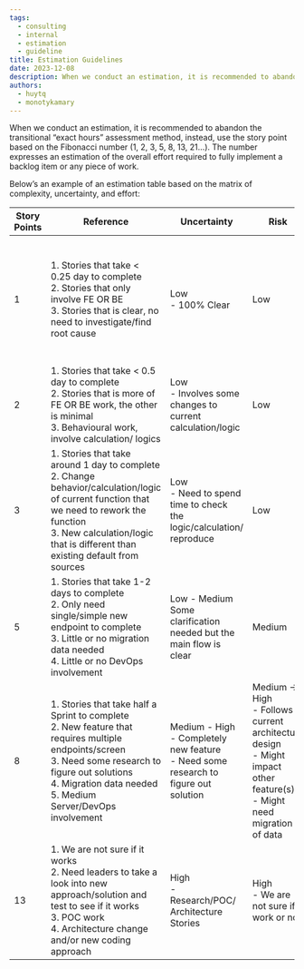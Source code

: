 ```yaml
---
tags:
  - consulting
  - internal
  - estimation
  - guideline
title: Estimation Guidelines
date: 2023-12-08
description: When we conduct an estimation, it is recommended to abandon the transitional “exact hours” assessment method, instead, use the story point based on the Fibonacci number (1, 2, 3, 5, 8, 13, 21…). The number expresses an estimation of the overall effort required to fully implement a backlog item or any piece of work.
authors:
  - huytq
  - monotykamary
---
```


When we conduct an estimation, it is recommended to abandon the transitional “exact hours” assessment method, instead, use the story point based on the Fibonacci number (1, 2, 3, 5, 8, 13, 21…). The number expresses an estimation of the overall effort required to fully implement a backlog item or any piece of work.

Below’s an example of an estimation table based on the matrix of complexity, uncertainty, and effort:

| Story Points | Reference | Uncertainty | Risk | Efforts | FE Example | BE Example |
| --- | --- | --- | --- | --- | --- | --- |
| 1 | 1. Stories that take < 0.25 day to complete<br>2. Stories that only involve FE OR BE<br>3. Stories that is clear, no need to investigate/find root cause | Low<br>- 100% Clear | Low | Less than half a day: 1 hour or less | Small UI update that doesn’t require BE work: <br>- Color, Font, Positioning that doesn’t require relayout<br>- Sorting (no BE work)<br>- Only impact 1-2 screens/controls | - Configurations only<br> |
| 2 | 1. Stories that take < 0.5 day to complete<br>2. Stories that is more of FE OR BE work, the other is minimal<br>3. Behavioural work, involve calculation/ logics  | Low<br>- Involves some changes to current calculation/logic | Low | Around half a day to 1 day | - Calculate/Sum/Count numbers<br>- Small UI change but on multiple screens (3 or more) | - Minor changes to existing API (Add/edit/remove fields...)<br>- Minor change on calculations to current API |
| 3 | 1. Stories that take around 1 day to complete<br>2. Change behavior/calculation/logic of current function that we need to rework the function<br>3. New calculation/logic that is different than existing default from sources | Low<br>- Need to spend time to check the logic/calculation/ reproduce | Low | Around 1 working Day |  |  |
| 5 | 1. Stories that take 1-2 days to complete<br>2. Only need single/simple new endpoint to complete<br>3. Little or no migration data needed<br>4. Little or no DevOps involvement | Low - Medium<br>Some clarification needed but the main flow is clear | Medium | Around 3 working Days |  |  |
| 8 | 1. Stories that take half a Sprint to complete<br>2. New feature that requires multiple endpoints/screen<br>3. Need some research to figure out solutions<br>4. Migration data needed<br>5. Medium Server/DevOps involvement | Medium - High<br>- Completely new feature <br>- Need some research to figure out solution | Medium → High<br>- Follows current architecture design<br>- Might impact other feature(s)<br>- Might need migration of data | Around 5 working Days |  |  |
| 13 | 1. We are not sure if it works<br>2. Need leaders to take a look into new approach/solution and test to see if it works<br>3. POC work<br>4. Architecture change and/or new coding approach  | High<br>- Research/POC/ Architecture Stories | High<br>- We are not sure if it work or not | If cannot deliver in a working week, please break it down |  |  |
